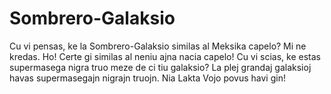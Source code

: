 # Sombrero-Galaksio

Cu vi pensas, ke la Sombrero-Galaksio similas al Meksika capelo? Mi ne kredas.
Ho! Certe gi similas al neniu ajna nacia capelo! Cu vi scias, ke estas
supermasega nigra truo meze de ci tiu galaksio? La plej grandaj galaksioj havas
supermasegajn nigrajn truojn. Nia Lakta Vojo povus havi gin!
